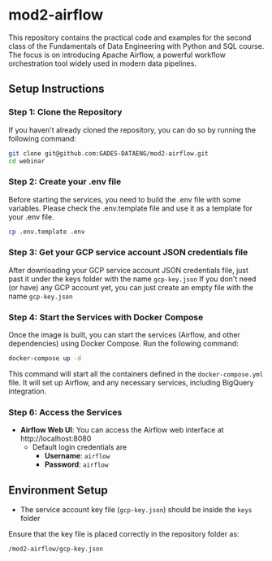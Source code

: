 # mod2-airflow
This repository contains the practical code and examples for the second class of the Fundamentals of Data Engineering with Python and SQL course. The focus is on introducing Apache Airflow, a powerful workflow orchestration tool widely used in modern data pipelines.

## Setup Instructions

### Step 1: Clone the Repository

If you haven't already cloned the repository, you can do so by running the following command:

```bash
git clone git@github.com:GADES-DATAENG/mod2-airflow.git
cd webinar
```

### Step 2: Create your .env file
Before starting the services, you need to build the .env file with some variables. Please check the .env.template file and use it as
a template for your .env file.
```bash
cp .env.template .env
```

### Step 3: Get your GCP service account JSON credentials file
After downloading your GCP service account JSON credentials file, just past it under the keys folder with the name `gcp-key.json`
If you don't need (or have) any GCP account yet, you can just create an empty file with the name `gcp-key.json`

### Step 4: Start the Services with Docker Compose
Once the image is built, you can start the services (Airflow, and other dependencies) using Docker Compose. Run the following command:
```bash
docker-compose up -d
```

This command will start all the containers defined in the `docker-compose.yml` file. It will set up Airflow, and any necessary services, including BigQuery integration.

### Step 6: Access the Services
- **Airflow Web UI**: You can access the Airflow web interface at http://localhost:8080
    - Default login credentials are
        - **Username**: `airflow`
        - **Password**: `airflow`

## Environment Setup
- The service account key file (`gcp-key.json`) should be inside the `keys` folder

Ensure that the key file is placed correctly in the repository folder as:
```bash
/mod2-airflow/gcp-key.json
```